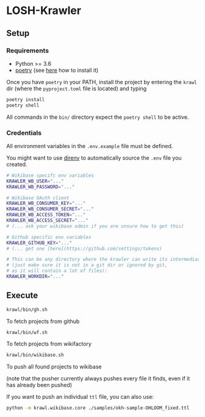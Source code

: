 # LOSH-Krawler

## Setup

### Requirements

* Python >= 3.6
* [poetry](https://python-poetry.org)
  (see [here](https://python-poetry.org/docs/) how to install it)

Once you have `poetry` in your PATH,
install the project by entering the `krawl` dir
(where the `pyproject.toml` file is located) and typing

```bash
poetry install
poetry shell
```

All commands in the `bin/` directory expect the `poetry shell` to be active.

### Credentials

All environment variables in the `.env.example` file must be defined.

You might want to use [direnv](https://direnv.net/)
to automatically source the `.env` file you created.

```bash
# Wikibase specifc env variables
KRAWLER_WB_USER="..."
KRAWLER_WB_PASSWORD="..."

# Wikibase OAuth client
KRAWLER_WB_CONSUMER_KEY="..."
KRAWLER_WB_CONSUMER_SECRET="..."
KRAWLER_WB_ACCESS_TOKEN="..."
KRAWLER_WB_ACCESS_SECRET="..."
# (... ask your wikibase admin if you are unsure how to get this)

# Github specific env variables
KRAWLER_GITHUB_KEY="..."
# (... get one [here](https://github.com/settings/tokens)

# This can be any directory where the krawler can write its intermediary files,
# (just make sure it is not in a git dir or ignored by git,
# as it will contain a lot of files):
KRAWLER_WORKDIR="..."
```

## Execute

```bash
krawl/bin/gh.sh
```

To fetch projects from github

```bash
krawl/bin/wf.sh
```

To fetch projects from wikifactory

```bash
krawl/bin/wikibase.sh
```

To push all found projects to wikibase

(note that the pusher currently always pushes every file it finds,
even if it has already been pushed)

If you want to push an individual `ttl` file, you can also use:

```bash
python -m krawl.wikibase.core ./samples/okh-sample-OHLOOM_fixed.ttl
```
